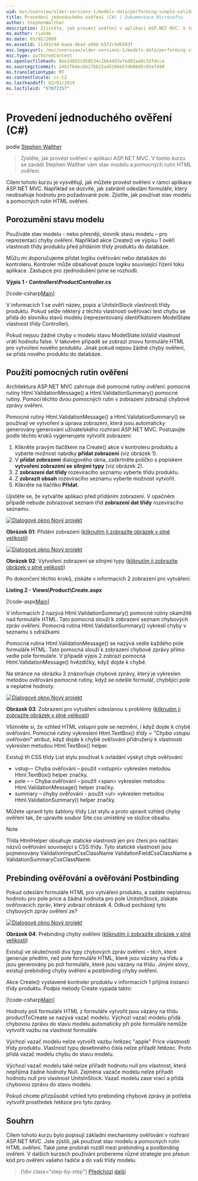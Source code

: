 ```yaml
---
uid: mvc/overview/older-versions-1/models-data/performing-simple-validation-cs
title: Provedení jednoduchého ověření (C#) | Dokumentace Microsoftu
author: StephenWalther
description: Zjistěte, jak provést ověření v aplikaci ASP.NET MVC. V tomto kurzu se zavádí Stephen Walther vám stav modelu a pomocná rutina pro ověření HTML...
ms.author: riande
ms.date: 03/02/2009
ms.assetid: 21383c9d-6aea-4bad-a99b-b5f2c9d6503f
msc.legacyurl: /mvc/overview/older-versions-1/models-data/performing-simple-validation-cs
msc.type: authoredcontent
ms.openlocfilehash: 8ee1d892cd58534c2b64455efed01aa8c2dfdcce
ms.sourcegitcommit: 24b1f6decbb17bb22a45166e5fdb0845c65af498
ms.translationtype: MT
ms.contentlocale: cs-CZ
ms.lasthandoff: 03/01/2019
ms.locfileid: "57077257"
---
```

<a name="performing-simple-validation-c"></a>Provedení jednoduchého ověření (C#)
====================
podle [Stephen Walther](https://github.com/StephenWalther)

> Zjistěte, jak provést ověření v aplikaci ASP.NET MVC. V tomto kurzu se zavádí Stephen Walther vám stav modelu a pomocných rutin HTML ověření.


Cílem tohoto kurzu je vysvětlují, jak můžete provést ověření v rámci aplikace ASP.NET MVC. Například se dozvíte, jak zabránit odeslání formuláře, který neobsahuje hodnotu pro požadované pole. Zjistíte, jak používat stav modelu a pomocných rutin HTML ověření.

## <a name="understanding-model-state"></a>Porozumění stavu modelu

Používáte stav modelu - nebo přesněji, slovník stavu modelu – pro reprezentaci chyby ověření. Například akce Create() ve výpisu 1 ověří vlastnosti třídy produktu před přidáním třídy produktu do databáze.


Můžu mi doporučujeme přidat logiku ověřování nebo databáze do kontroleru. Kontroler může obsahovat pouze logiku související řízení toku aplikace. Zástupce pro zjednodušení jsme se rozhodli.


**Výpis 1 - Controllers\ProductController.cs**

[!code-csharp[Main](performing-simple-validation-cs/samples/sample1.cs)]

V informacích 1 se ověří název, popis a UnitsInStock vlastnosti třídy produktu. Pokud selže některý z těchto vlastností ověřovací test chybu se přidá do slovníku stavů modelu (reprezentovaný identifikátorem ModelState vlastnost třídy Controller).

Pokud nejsou žádné chyby v modelu stavu ModelState.IsValid vlastnost vrátí hodnotu false. V takovém případě se zobrazí znovu formuláře HTML pro vytvoření nového produktu. Jinak pokud nejsou žádné chyby ověření, se přidá nového produktu do databáze.

## <a name="using-the-validation-helpers"></a>Použití pomocných rutin ověření

Architektura ASP.NET MVC zahrnuje dvě pomocné rutiny ověření: pomocné rutiny Html.ValidationMessage() a Html.ValidationSummary() pomocné rutiny. Pomocí těchto dvou pomocných rutin v zobrazení zobrazují chybové zprávy ověření.

Pomocné rutiny Html.ValidationMessage() a Html.ValidationSummary() se používají ve vytvoření a úprava zobrazení, která jsou automaticky generovány generování uživatelského rozhraní ASP.NET MVC. Postupujte podle těchto kroků vygenerujete vytvořit zobrazení:

1. Klikněte pravým tlačítkem na Create() akce v kontroleru produktu a vyberte možnost nabídky **přidat zobrazení** (viz obrázek 1).
2. V **přidat zobrazení** dialogového okna, zaškrtněte políčko s popiskem **vytvoření zobrazení se silnými typy** (viz obrázek 2).
3. Z **zobrazení dat třídy** rozevíracího seznamu vyberte třídu produktu.
4. Z **zobrazit obsah** rozevíracího seznamu vyberte možnost vytvořit.
5. Klikněte na tlačítko **Přidat**.


Ujistěte se, že vytváříte aplikaci před přidáním zobrazení. V opačném případě nebude zobrazovat seznam tříd **zobrazení dat třídy** rozevíracího seznamu.


[![Dialogové okno Nový projekt](performing-simple-validation-cs/_static/image1.jpg)](performing-simple-validation-cs/_static/image1.png)

**Obrázek 01**: Přidání zobrazení ([kliknutím ji zobrazíte obrázek v plné velikosti](performing-simple-validation-cs/_static/image2.png))


[![Dialogové okno Nový projekt](performing-simple-validation-cs/_static/image2.jpg)](performing-simple-validation-cs/_static/image3.png)

**Obrázek 02**: Vytvoření zobrazení se silnými typy ([kliknutím ji zobrazíte obrázek v plné velikosti](performing-simple-validation-cs/_static/image4.png))


Po dokončení těchto kroků, získáte v informacích 2 zobrazení pro vytváření.

**Listing 2 - Views\Product\Create.aspx**

[!code-aspx[Main](performing-simple-validation-cs/samples/sample2.aspx)]

V informacích 2 nazývá Html.ValidationSummary() pomocné rutiny okamžitě nad formuláře HTML. Tato pomocná slouží k zobrazení seznam chybových zpráv ověření. Pomocná rutina Html.ValidationSummary() vykreslí chyby v seznamu s odrážkami.

Pomocná rutina Html.ValidationMessage() se nazývá vedle každého pole formuláře HTML. Tato pomocná slouží k zobrazení chybové zprávy přímo vedle pole formuláře. V případě výpis 2 zobrazí pomocná Html.ValidationMessage() hvězdičky, když dojde k chybě.

Na stránce na obrázku 3 znázorňuje chybové zprávy, který je vykreslen metodou ověřování pomocné rutiny, když se odešle formulář, chybějící pole a neplatné hodnoty.


[![Dialogové okno Nový projekt](performing-simple-validation-cs/_static/image3.jpg)](performing-simple-validation-cs/_static/image5.png)

**Obrázek 03**: Zobrazení pro vytváření odeslanou s problémy ([kliknutím ji zobrazíte obrázek v plné velikosti](performing-simple-validation-cs/_static/image6.png))


Všimněte si, že vzhled HTML vstupní pole se nezmění, i když dojde k chybě ověřování. Pomocné rutiny vykreslení Html.TextBox() *třídy = "Chyba vstupu ověřování"* atribut, když dojde k chybě ověřování přidružený k vlastnosti vykreslen metodou Html.TextBox() helper.

Existují tři CSS třídy List stylu používat k ovládání výskyt chyb ověřování:

- vstup-– Chyba ověřování – použít &lt;vstupní&gt; vykreslen metodou Html.TextBox() helper značky.
- pole – – Chyba ověřování – použít &lt;span&gt; vykreslen metodou Html.ValidationMessage() helper značky.
- summary – chyby ověřování - použít &lt;ul&gt; vykreslen metodou Html.ValidationSummary() helper značky.

Můžete upravit tyto šablony třídy List stylu a proto upravit vzhled chyby ověření tak, že upravíte soubor Site.css umístěný ve složce obsahu.

> [!NOTE] 
> 
> Třída HtmlHelper obsahuje statické vlastnosti jen pro čtení pro načítání názvů ověřování související s CSS třídy. Tyto statické vlastnosti jsou pojmenovány ValidationInputCssClassName ValidationFieldCssClassName a ValidationSummaryCssClassName.


## <a name="prebinding-validation-and-postbinding-validation"></a>Prebinding ověřování a ověřování Postbinding

Pokud odeslání formuláře HTML pro vytváření produktu, a zadáte neplatnou hodnotu pro pole price a žádná hodnota pro pole UnitsInStock, získáte ověřovacích zpráv, který zobrazí obrázek 4. Odkud pocházejí tyto chybových zpráv ověření ze?


[![Dialogové okno Nový projekt](performing-simple-validation-cs/_static/image4.jpg)](performing-simple-validation-cs/_static/image7.png)

**Obrázek 04**: Prebinding chyby ověření ([kliknutím ji zobrazíte obrázek v plné velikosti](performing-simple-validation-cs/_static/image8.png))


Existují ve skutečnosti dva typy chybových zpráv ověření – těch, které generuje předtím, než pole formuláře HTML, které jsou vázány na třídu a jsou generovány po polí formuláře, které jsou vázány na třídu. Jinými slovy, existují prebinding chyby ověření a postbinding chyby ověření.

Akce Create() vystavené kontroler produktu v informacích 1 přijímá instanci třídy produktu. Podpis metody Create vypadá takto:

[!code-csharp[Main](performing-simple-validation-cs/samples/sample3.cs)]

Hodnoty polí formuláře HTML z formuláře vytvořit jsou vázány na třídu productToCreate se nazývá vazač modelu. Výchozí vazač modelu přidá chybovou zprávu do stavu modelu automaticky při pole formuláře nemůže vytvořit vazbu na vlastnost formuláře.

Výchozí vazač modelu nelze vytvořit vazbu řetězec "apple" Price vlastnosti třídy produktu. Vlastnost typu desetinného čísla nelze přiřadit řetězec. Proto přidá vazač modelu chybu do stavu modelu.

Výchozí vazač modelu také nelze přiřadit hodnotu null pro vlastnost, která nepřijímá žádné hodnoty Null. Zejména vazače modelu nelze přiřadit hodnotu null pro vlastnost UnitsInStock. Vazač modelu zase vrací a přidá chybovou zprávu do stavu modelu.

Pokud chcete přizpůsobit vzhled tyto prebinding chybové zprávy je potřeba vytvořit prostředek řetězce pro tyto zprávy.

## <a name="summary"></a>Souhrn

Cílem tohoto kurzu bylo popisují základní mechanismy ověřování v rozhraní ASP.NET MVC. Jste zjistili, jak používat stav modelu a pomocných rutin HTML ověření. Také jsme probírali rozdíl mezi prebinding a postbinding ověření. V dalších kurzech používání probereme různé strategie pro přesun kód pro ověření vašeho řadiče a do vaší třídy modelu.

> [!div class="step-by-step"]
> [Předchozí](displaying-a-table-of-database-data-cs.md)
> [další](validating-with-the-idataerrorinfo-interface-cs.md)
